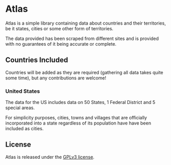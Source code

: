 # Atlas

Atlas is a simple library containing data about countries and their territories, be it states, cities or some other form of territories.

The data provided has been scraped from different sites and is provided with no guarantees of it being accurate or complete.

## Countries Included

Countries will be added as they are required (gathering all data takes quite some time), but any contributions are welcome!

### United States
The data for the US includes data on 50 States, 1 Federal District and 5 special areas.

For simplicity purposes, cities, towns and villages that are officially incorporated into a state regardless of its population have have been included as cities.

## License
Atlas is released under the [GPLv3 license](LICENSE.md).